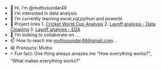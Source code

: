 - 👋 Hi, I’m @muthusundar48
- 👀 I’m interested in data analysis
- 🌱 I’m currently learning excel,sql,python and powerbi
- 📌 Project links 1. [Cricket World Cup Analysis](https://github.com/muthusundar48/cwc-2023-sql-muthusundar/blob/main/queries.md) 2. [Layoff analysis - Data Cleaning](https://github.com/muthusundar48/Layoffs-in-jobs-analysis---data-cleaning) 3. [Layoff analysis - EDA](https://github.com/muthusundar48/Layoffs-in-jobs-analysis---EDA/blob/main/queries_eda.md)
- 💞️ I’m looking to collaborate on ...
- 📫 How to reach me muthusundar48@gmail.com...
- 😄 Pronouns: Muthu
- ⚡ Fun fact: One thing always amazes me "How everything works?", "What makes everything works?"

<!---
muthusundar48/muthusundar48 is a ✨ special ✨ repository because its `README.md` (this file) appears on your GitHub profile.
You can click the Preview link to take a look at your changes.
--->

